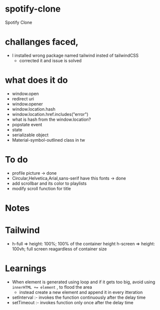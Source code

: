 # spotify-clone
Spotify Clone

# challanges faced,
- I installed wrong package named tailwind insted of tailwindCSS
  - corrected it and issue is solved

# what does it do
- window.open
- redirect uri
- window.opener
- window.location.hash
- window.location.href.includes("error")
- what is hash from the window.location?
- popstate event
- state
- serializable object
- Material-symbol-outlined class in tw

# To do
- profile picture -> done
- Circular,Helvetica,Arial,sans-serif have this fonts -> done
- add scrollbar and its color to playlists
- modify scroll function for title

# Notes
  # Tailwind
  - h-full	=> height: 100%; 100% of the container height
    h-screen	=> height: 100vh; full screen reagardless of container size

# Learnings
- When element is generated using loop and if it gets too big, avoid using `innerHTML += element` , to flood the area
  - instead create a new element and append it in every itteration
- setInterval :- invokes the function continuously after the delay time
- setTimeout :- invokes function only once after the delay time 
